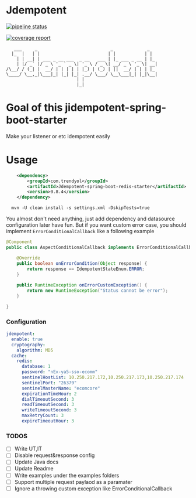 # Jdempotent

[![pipeline status](https://gitlab.trendyol.com/customer-service/cs/libs/jdempotent/badges/master/pipeline.svg)](https://gitlab.trendyol.com/customer-service/cs/libs/jdempotent/-/commits/master)

[![coverage report](https://gitlab.trendyol.com/customer-service/cs/libs/jdempotent/badges/master/coverage.svg)](https://gitlab.trendyol.com/customer-service/cs/libs/jdempotent/-/commits/master)

````
   ___     _                            _             _   
  |_  |   | |                          | |           | |  
    | | __| | ___ _ __ ___  _ __   ___ | |_ ___ _ __ | |_ 
    | |/ _` |/ _ \ '_ ` _ \| '_ \ / _ \| __/ _ \ '_ \| __|
/\__/ / (_| |  __/ | | | | | |_) | (_) | ||  __/ | | | |_ 
\____/ \__,_|\___|_| |_| |_| .__/ \___/ \__\___|_| |_|\__|
                           | |                            
                           |_|                            
````

# Goal of this jidempotent-spring-boot-starter

Make your listener or etc idempotent easily

# Usage

```xml
    <dependency>
        <groupId>com.trendyol</groupId>
        <artifactId>Jdempotent-spring-boot-redis-starter</artifactId>
        <version>0.8.4</version>
    </dependency>
```

```shell script
  mvn -U clean install -s settings.xml -DskipTests=true 
```
You almost don't need anything, just add dependency and datasource configuration later have fun.
But if you want custom error case, you should implement `ErrorConditionalCallback` like a following example

```java
@Component
public class AspectConditionalCallback implements ErrorConditionalCallback {

    @Override
    public boolean onErrorCondition(Object response) {
        return response == IdempotentStateEnum.ERROR;
    }
    
    public RuntimeException onErrorCustomException() {
        return new RuntimeException("Status cannot be error");
    }

}
```

### Configuration

```yaml
jdempotent:
  enable: true
  cryptography:
    algorithm: MD5
  cache:
    redis:
      database: 1
      password: "nEx-ya5-sso-ecomm"
      sentinelHostList: 10.250.217.172,10.250.217.173,10.250.217.174
      sentinelPort: "26379"
      sentinelMasterName: "ecomcore"
      expirationTimeHour: 2
      dialTimeoutSecond: 3
      readTimeoutSecond: 3
      writeTimeoutSecond: 3
      maxRetryCount: 3
      expireTimeoutHour: 3
```

### TODOS
- [ ] Write UT,IT
- [ ] Disable request&response config
- [ ] Update Java docs
- [ ] Update Readme
- [ ] Write examples under the examples folders
- [ ] Support multiple request paylaod as a paramater
- [ ] Ignore a throwing custom exception like ErrorConditionalCallback